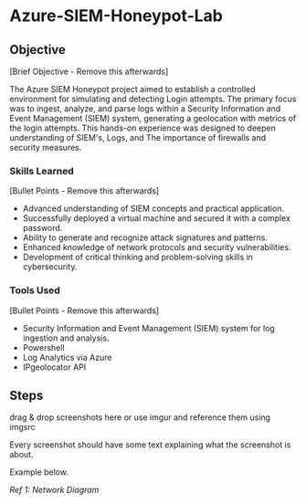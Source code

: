 # Azure-SIEM-Honeypot-Lab

## Objective
[Brief Objective - Remove this afterwards]

The Azure SIEM Honeypot project aimed to establish a controlled environment for simulating and detecting Login attempts. The primary focus was to ingest, analyze, and parse logs within a Security Information and Event Management (SIEM) system, generating a geolocation with metrics of the login attempts. This hands-on experience was designed to deepen understanding of SIEM's, Logs, and The importance of firewalls and security measures.

### Skills Learned
[Bullet Points - Remove this afterwards]

- Advanced understanding of SIEM concepts and practical application.
- Successfully deployed a virtual machine and secured it with a complex password.
- Ability to generate and recognize attack signatures and patterns.
- Enhanced knowledge of network protocols and security vulnerabilities.
- Development of critical thinking and problem-solving skills in cybersecurity.

### Tools Used
[Bullet Points - Remove this afterwards]

- Security Information and Event Management (SIEM) system for log ingestion and analysis.
- Powershell
- Log Analytics via Azure
- IPgeolocator API

## Steps
drag & drop screenshots here or use imgur and reference them using imgsrc

Every screenshot should have some text explaining what the screenshot is about.

Example below.

*Ref 1: Network Diagram*
